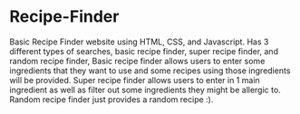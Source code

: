 # Recipe-Finder

Basic Recipe Finder website using HTML, CSS, and Javascript.
Has 3 different types of searches, basic recipe finder, super recipe finder, and random recipe finder,
Basic recipe finder allows users to enter some ingredients that they want to use and some recipes using those ingredients will be provided.
Super recipe finder allows users to enter in 1 main ingredient as well as filter out some ingredients they might be allergic to.
Random recipe finder just provides a random recipe :).


